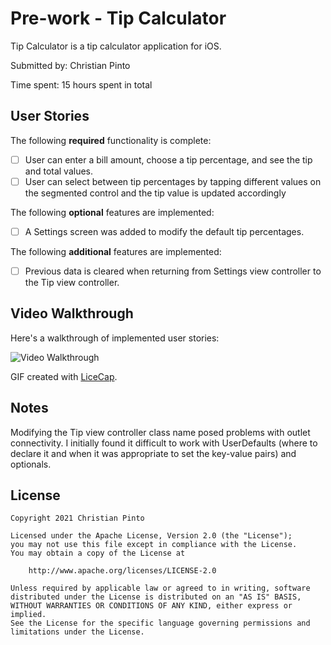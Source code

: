 # Pre-work - Tip Calculator

Tip Calculator is a tip calculator application for iOS.

Submitted by: Christian Pinto

Time spent: 15 hours spent in total

## User Stories

The following **required** functionality is complete:

* [ ] User can enter a bill amount, choose a tip percentage, and see the tip and total values.
* [ ] User can select between tip percentages by tapping different values on the segmented control and the tip value is updated accordingly

The following **optional** features are implemented:

* [ ] A Settings screen was added to modify the default tip percentages.

The following **additional** features are implemented:

- [ ] Previous data is cleared when returning from Settings view controller to the Tip view controller.

## Video Walkthrough

Here's a walkthrough of implemented user stories:

<img src='http://i.imgur.com/link/to/your/gif/file.gif' title='Video Walkthrough' width='' alt='Video Walkthrough' />

GIF created with [LiceCap](http://www.cockos.com/licecap/).

## Notes

Modifying the Tip view controller class name posed problems with outlet connectivity.
I initially found it difficult to work with UserDefaults (where to declare it and when it was appropriate to set the key-value pairs) and optionals.

## License

    Copyright 2021 Christian Pinto

    Licensed under the Apache License, Version 2.0 (the "License");
    you may not use this file except in compliance with the License.
    You may obtain a copy of the License at

        http://www.apache.org/licenses/LICENSE-2.0

    Unless required by applicable law or agreed to in writing, software
    distributed under the License is distributed on an "AS IS" BASIS,
    WITHOUT WARRANTIES OR CONDITIONS OF ANY KIND, either express or implied.
    See the License for the specific language governing permissions and
    limitations under the License.
